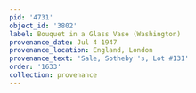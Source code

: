```yaml
---
pid: '4731'
object_id: '3802'
label: Bouquet in a Glass Vase (Washington)
provenance_date: Jul 4 1947
provenance_location: England, London
provenance_text: 'Sale, Sotheby''s, Lot #131'
order: '1633'
collection: provenance
---
```

